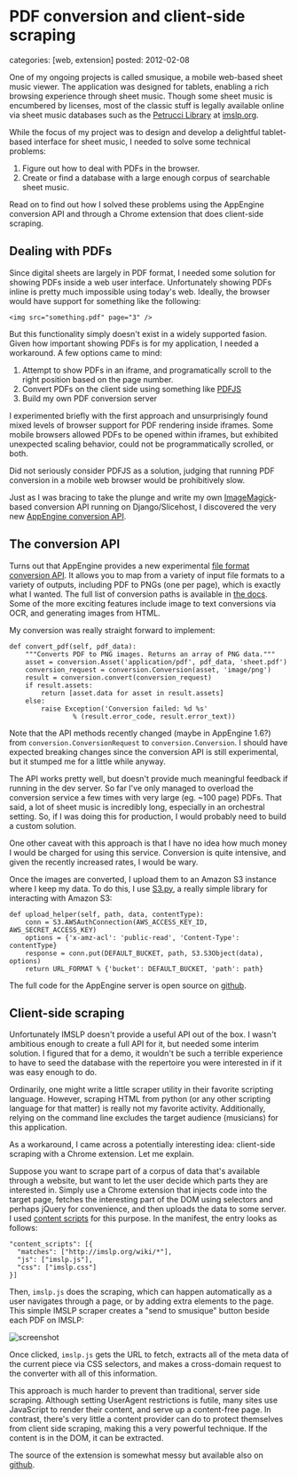 PDF conversion and client-side scraping
=======================================
categories: [web, extension]
posted: 2012-02-08



One of my ongoing projects is called smusique, a mobile web-based sheet
music viewer. The application was designed for tablets, enabling a
rich browsing experience through sheet music. Though some sheet
music is encumbered by licenses, most of the classic stuff is legally
available online via sheet music databases such as the [Petrucci
Library][imslp] at [imslp.org][imslp].
<!--more-->

While the focus of my project was to design and develop a delightful
tablet-based interface for sheet music, I needed to solve some technical
problems:

1. Figure out how to deal with PDFs in the browser.
2. Create or find a database with a large enough corpus of searchable
   sheet music.

Read on to find out how I solved these problems using the AppEngine
conversion API and through a Chrome extension that does client-side
scraping.

## Dealing with PDFs

Since digital sheets are largely in PDF format, I needed some solution
for showing PDFs inside a web user interface. Unfortunately
showing PDFs inline is pretty much impossible using today's web. Ideally,
the browser would have support for something like the following:

    <img src="something.pdf" page="3" />

But this functionality simply doesn't exist in a widely supported
fasion. Given how important showing PDFs is for my application, I
needed a workaround. A few options came to mind:

1. Attempt to show PDFs in an iframe, and programatically scroll to the
   right position based on the page number.
2. Convert PDFs on the client side using something like [PDFJS][]
3. Build my own PDF conversion server

I experimented briefly with the first approach and unsurprisingly found
mixed levels of browser support for PDF rendering inside iframes. Some mobile
browsers allowed PDFs to be opened within iframes, but exhibited
unexpected scaling behavior, could not be programmatically scrolled, or
both.

Did not seriously consider PDFJS as a solution, judging that running PDF
conversion in a mobile web browser would be prohibitively slow.

Just as I was bracing to take the plunge and write my own
[ImageMagick][]-based conversion API running on Django/Slicehost, I
discovered the very new [AppEngine conversion API][conversion].

[imslp]: http://imslp.org
[PDFJS]: http://andreasgal.com/2011/06/15/pdf-js/
[ImageMagick]: http://www.imagemagick.org/
[conversion]: http://code.google.com/appengine/docs/python/conversion/overview.html

## The conversion API

Turns out that AppEngine provides a new experimental [file format
conversion API][conversion]. It allows you to map from a variety of input file
formats to a variety of outputs, including PDF to PNGs (one per page),
which is exactly what I wanted. The full list of conversion paths is
available in [the docs][conversion-docs]. Some of the more exciting
features include image to text conversions via OCR, and generating images
from HTML.

My conversion was really straight forward to implement:

    def convert_pdf(self, pdf_data):
        """Converts PDF to PNG images. Returns an array of PNG data."""
        asset = conversion.Asset('application/pdf', pdf_data, 'sheet.pdf')
        conversion_request = conversion.Conversion(asset, 'image/png')
        result = conversion.convert(conversion_request)
        if result.assets:
            return [asset.data for asset in result.assets]
        else:
            raise Exception('Conversion failed: %d %s'
                    % (result.error_code, result.error_text))

Note that the API methods recently changed (maybe in AppEngine 1.6?)
from `conversion.ConversionRequest` to `conversion.Conversion`. I should
have expected breaking changes since the conversion API is still
experimental, but it stumped me for a little while anyway.

The API works pretty well, but doesn't provide much meaningful feedback
if running in the dev server. So far I've only managed to overload the
conversion service a few times with very large (eg. ~100 page) PDFs.
That said, a lot of sheet music is incredibly long, especially in an
orchestral setting. So, if I was doing this for production, I would
probably need to build a custom solution.

One other caveat with this approach is that I have no idea how much
money I would be charged for using this service. Conversion is quite
intensive, and given the recently increased rates, I would be wary.

Once the images are converted, I upload them to an Amazon S3 instance
where I keep my data. To do this, I use [S3.py][], a really simple
library for interacting with Amazon S3:

    def upload_helper(self, path, data, contentType):
        conn = S3.AWSAuthConnection(AWS_ACCESS_KEY_ID, AWS_SECRET_ACCESS_KEY)
        options = {'x-amz-acl': 'public-read', 'Content-Type': contentType}
        response = conn.put(DEFAULT_BUCKET, path, S3.S3Object(data), options)
        return URL_FORMAT % {'bucket': DEFAULT_BUCKET, 'path': path}

The full code for the AppEngine server is open source on [github][].

[github]: https://github.com/borismus/smusique-uploader
[conversion-docs]: http://code.google.com/appengine/docs/python/conversion/overview.html
[S3.py]: http://aws.amazon.com/code/134

## Client-side scraping

Unfortunately IMSLP doesn't provide a useful API out of the box. I
wasn't ambitious enough to create a full API for it, but needed some
interim solution. I figured that for a demo, it wouldn't be such a
terrible experience to have to seed the database with the repertoire you
were interested in if it was easy enough to do.

Ordinarily, one might write a little scraper utility in their favorite
scripting language. However, scraping HTML from python (or any other
scripting language for that matter) is really not my favorite activity.
Additionally, relying on the command line excludes the target audience
(musicians) for this application.

As a workaround, I came across a potentially interesting idea:
client-side scraping with a Chrome extension. Let me explain.

Suppose you want to scrape part of a corpus of data that's available
through a website, but want to let the user decide which parts they are
interested in. Simply use a Chrome extension that injects code into the
target page, fetches the interesting part of the DOM using selectors and
perhaps jQuery for convenience, and then uploads the data to some
server. I used [content scripts][] for this purpose. In the manifest, the
entry looks as follows:

    "content_scripts": [{
      "matches": ["http://imslp.org/wiki/*"],
      "js": ["imslp.js"],
      "css": ["imslp.css"]
    }]

Then, `imslp.js` does the scraping, which can happen automatically as a
user navigates through a page, or by adding extra elements to the page.
This simple IMSLP scraper creates a "send to smusique" button beside
each PDF on IMSLP:

![screenshot][]

Once clicked, `imslp.js` gets the URL to fetch, extracts all of the meta
data of the current piece via CSS selectors, and makes a cross-domain
request to the converter with all of this information.

This approach is much harder to prevent than traditional, server side
scraping. Although setting UserAgent restrictions is futile, many sites
use JavaScript to render their content, and serve up a content-free
page. In contrast, there's very little a content provider can do to
protect themselves from client side scraping, making this a very
powerful technique. If the content is in the DOM, it can be extracted.

The source of the extension is somewhat messy but available also on
[github][ext-src].

[ext-src]: https://github.com/borismus/smusique-extension
[content scripts]: http://code.google.com/chrome/extensions/content_scripts.html
[screenshot]: http://i.imgur.com/6YhZ2.png


